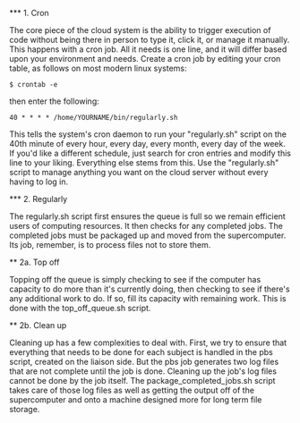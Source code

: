 *** 1. Cron

The core piece of the cloud system is the ability to trigger execution of code without being there in person to type it, click it, or manage it manually. This happens with a cron job. All it needs is one line, and it will differ based upon your environment and needs.
Create a cron job by editing your cron table, as follows on most modern linux systems:

    $ crontab -e

then enter the following:

    40 * * * * /home/YOURNAME/bin/regularly.sh

This tells the system's cron daemon to run your "regularly.sh" script on the 40th minute of every hour, every day, every month, every day of the week. If you'd like a different schedule, just search for cron entries and modify this line to your liking.
Everything else stems from this. Use the "regularly.sh" script to manage anything you want on the cloud server without every having to log in.

*** 2. Regularly

The regularly.sh script first ensures the queue is full so we remain efficient users of computing resources. It then checks for any completed jobs. The completed jobs must be packaged up and moved from the supercomputer. Its job, remember, is to process files not to store them.

** 2a. Top off

Topping off the queue is simply checking to see if the computer has capacity to do more than it's currently doing, then checking to see if there's any additional work to do. If so, fill its capacity with remaining work. This is done with the top_off_queue.sh script.

** 2b. Clean up

Cleaning up has a few complexities to deal with. First, we try to ensure that everything that needs to be done for each subject is handled in the pbs script, created on the liaison side. But the pbs job generates two log files that are not complete until the job is done. Cleaning up the job's log files cannot be done by the job itself. The package_completed_jobs.sh script takes care of those log files as well as getting the output off of the supercomputer and onto a machine designed more for long term file storage.
